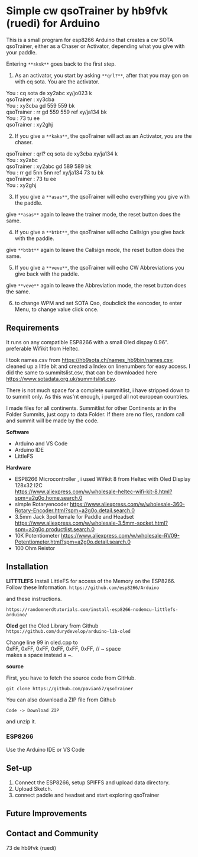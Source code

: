 # Simple cw qsoTrainer by hb9fvk (ruedi) for Arduino 

This is a small program for esp8266 Arduino that creates a cw SOTA qsoTrainer, either as a Chaser or Activator, depending what you give with your paddle.


Entering `**sksk**` goes back to the first step. 

1. As an activator, you start by asking `**qrl?**`, after that you may gon on with cq sota. You are the activator.  

You			: cq sota de xy2abc xy/jo023 k  
qsoTrainer	: xy3cba  
You			: xy3cba gd 559 559 bk  
qsoTrainer	: rr gd 559 559 ref xy/ja134 bk  
You			: 73 tu ee  
qsoTrainer	: xy2ghj

2. If you give a `**kaka**`, the qsoTrainer will act as an Activator, you are the chaser.  

qsoTrainer	: qrl? cq sota de xy3cba xy/ja134 k  
You			: xy2abc  
qsoTrainer	: xy2abc gd 589 589 bk  
You			: rr gd 5nn 5nn ref xy/ja134 73 tu bk  
qsoTrainer	: 73 tu ee  
You			: xy2ghj


3. If you give a `**asas**`, the qsoTrainer will echo everything you give with the paddle.  

give `**asas**` again to leave the trainer mode, the reset button does the same.

4. If you give a `**btbt**`, the qsoTrainer will echo Callsign you give back with the paddle.  

give `**btbt**` again to leave the Callsign mode, the reset button does the same.

5. If you give a `**veve**`, the qsoTrainer will echo CW Abbreviations you give back with the paddle.  

give `**veve**` again to leave the Abbreviation  mode, the reset button does the same.

6. to change WPM and set SOTA Qso, doubclick the eoncoder, to enter Menu, to change value click once.

## Requirements
It runs on any compatible ESP8266 with a small Oled dispay 0.96".  preferable Wifikit from Heltec. 

I took names.csv from https://hb9sota.ch/names_hb9bin/names.csv, cleaned up a little bit and created a Index on linenumbers for easy access. I did the same to summitslist.csv, that can be downloaded here https://www.sotadata.org.uk/summitslist.csv.

There is not much space for a complete summitlist, i have stripped down to to summit only. As this was'nt enough, i purged all not european countries. 

I made files for all continents.
Summitlist for other Continents ar in the Folder Summits, just copy to data Folder.
If there are no files, random call and summit will be made by the code.

**Software**
- Arduino and VS Code  
- Arduino IDE
- LittleFS

**Hardware**

- ESP8266 Microcontroller , i used Wifikit 8 from Heltec with Oled Display 128x32 I2C  
    https://www.aliexpress.com/w/wholesale-heltec-wifi-kit-8.html?spm=a2g0o.home.search.0
- simple Rotaryencoder 
    https://www.aliexpress.com/w/wholesale-360-Rotary-Encoder.html?spm=a2g0o.detail.search.0
- 3.5mm Jack 3pol female for Paddle and Headset
    https://www.aliexpress.com/w/wholesale-3.5mm-socket.html?spm=a2g0o.productlist.search.0
- 10K Potentiometer
    https://www.aliexpress.com/w/wholesale-RV09-Potentiometer.html?spm=a2g0o.detail.search.0
- 100 Ohm Reistor



## Installation

**LITTTLEFS**
Install LittleFS for access of the Memory on the ESP8266.
Follow these Information.
`https://github.com/esp8266/Arduino`

and these instructions.

`https://randomnerdtutorials.com/install-esp8266-nodemcu-littlefs-arduino/`


**Oled**
get the Oled Library from Github  
`https://github.com/durydevelop/arduino-lib-oled`  

Change line 99 in oled.cpp to  
0xFF, 0xFF, 0xFF, 0xFF, 0xFF, 0xFF, // ~  space   
makes a space instead a ~.  

**source**

First, you have to fetch the source code from GitHub. 

`git clone https://github.com/pavian57/qsoTrainer`

You can also download a ZIP file from Github

`Code -> Download ZIP`

and unzip it.


### ESP8266
Use the Arduino IDE or VS Code

## Set-up

1. Connect the ESP8266, setup SPIFFS and upload data directory.   
2. Upload Sketch.  
3. connect paddle and headset and start exploring qsoTrainer


## Future Improvements


## Contact and Community

73 de hb9fvk (ruedi)

